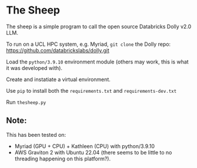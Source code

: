 # The Sheep

The sheep is a simple program to call the open source Databricks Dolly v2.0 LLM.

To run on a UCL HPC system, e.g. Myriad, `git clone` the Dolly repo: https://github.com/databrickslabs/dolly.git

Load the `python/3.9.10` environment module (others may work, this is what it was developed with).

Create and instatiate a virtual environment.

Use `pip` to install both the `requirements.txt` and `requirements-dev.txt`

Run `thesheep.py`

## Note:

This has been tested on:
* Myriad (GPU + CPU) + Kathleen (CPU) with python/3.9.10
* AWS Graviton 2 with Ubuntu 22.04 (there seems to be little to no threading happening on this platform?).

